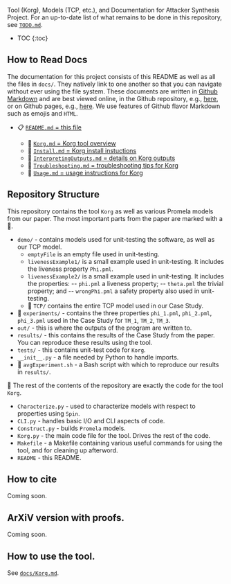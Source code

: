 Tool (Korg), Models (TCP, etc.), and Documentation for Attacker Synthesis Project.  For an up-to-date list of what remains to be done in this repository, see [`TODO.md`](TODO.md).

* TOC
{:toc}

## How to Read Docs

The documentation for this project consists of this README as well as all the files in `docs/`.  They natively link to one another so that you can navigate without ever using the file system.  These documents are written in [Github Markdown](https://developer.github.com/v3/markdown/) and are best viewed online, in the Github repository, e.g., [here](https://github.com/maxvonhippel/AttackerSynthesis), or on Github pages, e.g., [here](https://mxvh.pl/AttackerSynthesis).  We use features of Github flavor Markdown such as emojis and `HTML`.

* :clipboard: [`README.md` = this file](README.md)
	
	* :pushpin: [`Korg.md` = Korg tool overview](docs/Korg.md)
	* :pushpin: [`Install.md` = Korg install instuctions](docs/Install.md)
	* :pushpin: [`InterpretingOutputs.md` = details on Korg outputs](docs/InterpretingOutputs.md)
	* :pushpin: [`Troubleshooting.md` = troubleshooting tips for Korg](docs/Troubleshooting.md)
	* :pushpin: [`Usage.md` = usage instructions for Korg](docs/Usage.md)

## Repository Structure

This repository contains the tool `Korg` as well as various Promela models from our paper.  The most important parts from the paper are marked with a :pushpin:.

* `demo/` - contains models used for unit-testing the software, as well as our TCP model.
	- `emptyFile` is an empty file used in unit-testing.
	- `livenessExample1/` is a small example used in unit-testing.  It includes the liveness property `Phi.pml`.
	- `livenessExample2/` is a small example used in unit-testing.  It includes the properties:
		-- `phi.pml` a liveness property;
		-- `theta.pml` the trivial property; and
		-- `wrongPhi.pml` a safety property also used in unit-testing.
	- :pushpin: `TCP/` contains the entire TCP model used in our Case Study.
* :pushpin: `experiments/` - contains the three properties `phi_1.pml`, `phi_2.pml`, `phi_3.pml` used in the Case Study for `TM_1`, `TM_2`, `TM_3`.
* `out/` - this is where the outputs of the program are written to.
* `results/` - this contains the results of the Case Study from the paper.  You can reproduce these results using the tool.
* `tests/` - this contains unit-test code for `Korg`.
* `__init__.py` - a file needed by Python to handle imports.
* :pushpin: `avgExperiment.sh` - a Bash script with which to reproduce our results in `results/`.

:pushpin: The rest of the contents of the repository are exactly the code for the tool `Korg`.

* `Characterize.py` - used to characterize models with respect to properties using `Spin`.
* `CLI.py` - handles basic I/O and CLI aspects of code.
* `Construct.py` - builds `Promela` models.
* `Korg.py` - the main code file for the tool.  Drives the rest of the code.
* `Makefile` - a Makefile containing various useful commands for using the tool, and for cleaning up afterword.
* `README` - this README.

## How to cite

Coming soon.

## ArXiV version with proofs.

Coming soon.

## How to use the tool.

See [`docs/Korg.md`](docs/Korg.md).
